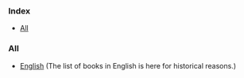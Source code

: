 ### Index

* [All](#all)


### All

* [English](free-programming-books.md) (The list of books in English is here for historical reasons.)
